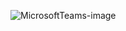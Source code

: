 ![MicrosoftTeams-image](https://github.com/Octavio1Naspolini/EscolaJPA/assets/42946359/92d24c6d-8a8f-44a2-9f3b-d4e23b23efb6)
